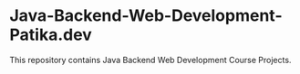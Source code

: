 # Java-Backend-Web-Development-Patika.dev
This repository contains Java Backend Web Development Course Projects.
